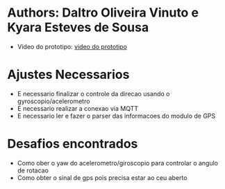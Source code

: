 # Authors: Daltro Oliveira Vinuto e Kyara Esteves de Sousa

 * Video do prototipo: [video do prototipo](https://youtube.com/shorts/CUhSMierdbc?si=KKM4SP0KGD9uCY6s)
# Ajustes Necessarios
 * E necessario finalizar o controle da direcao usando o gyroscopio/acelerometro
 * E necessario realizar a conexao via MQTT
 * E necessario ler e fazer o parser das informacoes do modulo de GPS

# Desafios encontrados
 * Como ober o yaw do acelerometro/giroscopio para controlar o angulo de rotacao
 * Como obter o sinal de gps pois precisa estar ao ceu aberto

